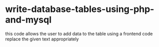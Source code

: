 # write-database-tables-using-php-and-mysql
this code allows the user to add data to the table using a frontend code replace the given text appropriately 

